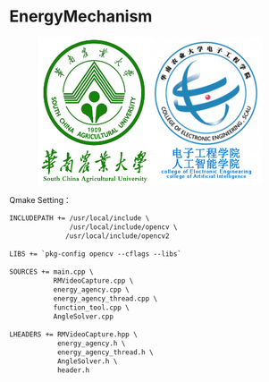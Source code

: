 # EnergyMechanism

<div align=center><img src="https://github.com/LinkLiar/ImageStorage/blob/master/SchoolBadge.png" width="200" height="265"/><img src="https://github.com/LinkLiar/ImageStorage/blob/master/CollegeBadge.png" width="200" height="265"/></div>

Qmake Setting：

    INCLUDEPATH += /usr/local/include \
                   /usr/local/include/opencv \
                  /usr/local/include/opencv2
                 
    LIBS += `pkg-config opencv --cflags --libs`

    SOURCES += main.cpp \
               RMVideoCapture.cpp \
               energy_agency.cpp \
               energy_agency_thread.cpp \
               function_tool.cpp \
               AngleSolver.cpp
                 
    LHEADERS += RMVideoCapture.hpp \
                energy_agency.h \
                energy_agency_thread.h \
                AngleSolver.h \
                header.h


